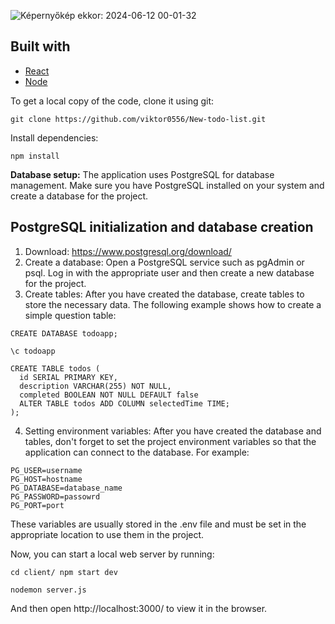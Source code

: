 ![Képernyőkép ekkor: 2024-06-12 00-01-32](https://github.com/viktor0556/New-todo-list/assets/134110891/0aeb77d6-8a2e-4022-ab47-4b55b368db6d)


## Built with

- [React](https://react.dev/)
- [Node](https://nodejs.org/en)

To get a local copy of the code, clone it using git:

```
git clone https://github.com/viktor0556/New-todo-list.git
```

Install dependencies:

```
npm install
```

**Database setup:** The application uses PostgreSQL for database management. Make sure you have PostgreSQL installed on your system and create a database for the project.

## PostgreSQL initialization and database creation

1. Download: https://www.postgresql.org/download/
2. Create a database: Open a PostgreSQL service such as pgAdmin or psql. Log in with the appropriate user and then create a new database for the project.
3. Create tables: After you have created the database, create tables to store the necessary data. The following example shows how to create a simple question table:
```
CREATE DATABASE todoapp;

\c todoapp

CREATE TABLE todos (
  id SERIAL PRIMARY KEY,
  description VARCHAR(255) NOT NULL,
  completed BOOLEAN NOT NULL DEFAULT false
  ALTER TABLE todos ADD COLUMN selectedTime TIME;
);

```
4. Setting environment variables: After you have created the database and tables, don't forget to set the project environment variables so that the application can connect to the database. For example:
```
PG_USER=username
PG_HOST=hostname
PG_DATABASE=database_name
PG_PASSWORD=passowrd
PG_PORT=port
```
These variables are usually stored in the .env file and must be set in the appropriate location to use them in the project.

Now, you can start a local web server by running:

```
cd client/ npm start dev
```
```
nodemon server.js
```

And then open http://localhost:3000/ to view it in the browser.
